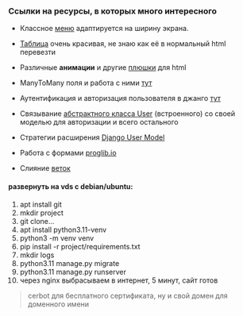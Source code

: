 ### Ссылки на ресурсы, в которых много интересного


* Классное [меню](https://codepen.io/alticreation/pen/YWyEpm) адаптируется на ширину экрана.

* [Таблица](https://codepen.io/takaneichinose/pen/QWyXjNP?editors=1000) очень красивая, не знаю как её в нормальный html перевезти

* Различные **анимации** и другие [плюшки](https://www.cssportal.com) для html

* ManyToMany поля и работа с ними [тут](https://metanit.com/python/django/5.7.php)

* Аутентификация и авторизация пользователя в джанго [тут](https://habr.com/ru/articles/787040/)

* Связывание [абстрактного класса User](https://proproprogs.ru/django4/django4-rasshirenie-modeli-user-klass-abstractuser) 
(вcтроенного) со своей моделью для авторизации и всего остального

* Стратегии расширения [Django User Model](https://habr.com/ru/articles/313764/)

* Работа с формами [proglib.io](https://proglib.io/p/study_html_forms)

* Слияние [веток](https://git.github.io/git-scm.com/book/ru/v2/Ветвление-в-Git-Перебазирование/)

#### развернуть на vds с debian/ubuntu:
1. apt install git
2. mkdir project
3. git clone...
4. apt install python3.11-venv
5. python3 -m venv venv
6. pip install -r project/requirements.txt 
7. mkdir logs
8. python3.11  manage.py migrate
9. python3.11  manage.py runserver
10. через nginx выбрасываем в интернет, 5 минут, сайт готов
> cerbot для бесплатного сертификата, ну и свой домен для доменного имени